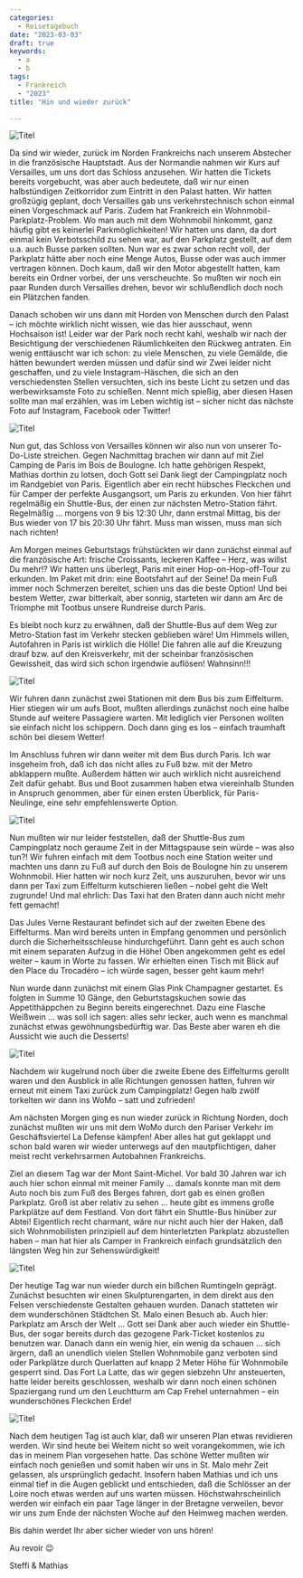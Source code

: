 ```yaml
---
categories:
  - Reisetagebuch
date: "2023-03-03"
draft: true
keywords:
  - a
  - b
tags:
  - Frankreich
  - "2023"
title: "Hin und wieder zurück"

---
```


![Titel](...)
<!-- Schloss von Versailles -->

Da sind wir wieder, zurück im Norden Frankreichs nach unserem Abstecher in die
französische Hauptstadt. Aus der Normandie nahmen wir Kurs auf Versailles, um
uns dort das Schloss anzusehen. Wir hatten die Tickets bereits vorgebucht, was
aber auch bedeutete, daß wir nur einen halbstündigen Zeitkorridor zum Eintritt
in den Palast hatten. Wir hatten großzügig geplant, doch Versailles gab uns
verkehrstechnisch schon einmal einen Vorgeschmack auf Paris. Zudem hat
Frankreich ein Wohnmobil-Parkplatz-Problem. Wo man auch mit dem Wohnmobil
hinkommt, ganz häufig gibt es keinerlei Parkmöglichkeiten! Wir hatten uns dann,
da dort einmal kein Verbotsschild zu sehen war, auf den Parkplatz gestellt, auf
dem u.a. auch Busse parken sollten. Nun war es zwar schon recht voll, der
Parkplatz hätte aber noch eine Menge Autos, Busse oder was auch immer vertragen
können. Doch kaum, daß wir den Motor abgestellt hatten, kam bereits ein Ordner
vorbei, der uns verscheuchte. So mußten wir noch ein paar Runden durch
Versailles drehen, bevor wir schlußendlich doch noch ein Plätzchen fanden.

Danach schoben wir uns dann mit Horden von Menschen durch den Palast – ich
möchte wirklich nicht wissen, wie das hier ausschaut, wenn Hochsaison ist!
Leider war der Park noch recht kahl, weshalb wir nach der Besichtigung der
verschiedenen Räumlichkeiten den Rückweg antraten. Ein wenig enttäuscht war ich
schon: zu viele Menschen, zu viele Gemälde, die hätten bewundert werden müssen
und dafür sind wir Zwei leider nicht geschaffen, und zu viele
Instagram-Häschen, die sich an den verschiedensten Stellen versuchten, sich ins
beste Licht zu setzen und das werbewirksamste Foto zu schießen. Nennt mich
spießig, aber diesen Hasen sollte man mal erzählen, was im Leben wichtig ist –
sicher nicht das nächste Foto auf Instagram, Facebook oder Twitter!

![Titel](...)
<!-- Schloss von Versailles – Innenansichten … -->
<!-- Die Gärten von Versailles -->
<!-- Gemächer im Schloss -->
<!-- Das Schloss von Versailles -->

Nun gut, das Schloss von Versailles können wir also nun von unserer To-Do-Liste
streichen. Gegen Nachmittag brachen wir dann auf mit Ziel Camping de Paris im
Bois de Boulogne. Ich hatte gehörigen Respekt, Mathias dorthin zu lotsen, doch
Gott sei Dank liegt der Campingplatz noch im Randgebiet von Paris. Eigentlich
aber ein recht hübsches Fleckchen und für Camper der perfekte Ausgangsort, um
Paris zu erkunden. Von hier fährt regelmäßig ein Shuttle-Bus, der einen zur
nächsten Metro-Station fährt. Regelmäßig … morgens von 9 bis 12:30 Uhr, dann
erstmal Mittag, bis der Bus wieder von 17 bis 20:30 Uhr fährt. Muss man wissen,
muss man sich nach richten!

Am Morgen meines Geburtstags frühstückten wir dann zunächst einmal auf die
französische Art: frische Croissants, leckeren Kaffee – Herz, was willst Du
mehr!? Wir hatten uns überlegt, Paris mit einer Hop-on-Hop-off-Tour zu erkunden.
Im Paket mit drin: eine Bootsfahrt auf der Seine! Da mein Fuß immer noch
Schmerzen bereitet, schien uns das die beste Option! Und bei bestem Wetter, zwar
bitterkalt, aber sonnig, starteten wir dann am Arc de Triomphe mit Tootbus
unsere Rundreise durch Paris.

Es bleibt noch kurz zu erwähnen, daß der Shuttle-Bus auf dem Weg zur
Metro-Station fast im Verkehr stecken geblieben wäre! Um Himmels willen,
Autofahren in Paris ist wirklich die Hölle! Die fahren alle auf die Kreuzung
drauf bzw. auf den Kreisverkehr, mit der scheinbar französischen Gewissheit, das
wird sich schon irgendwie auflösen! Wahnsinn!!!

![Titel](...)
<!-- Arc de Triomphe -->
<!-- Eiffelturm -->
<!-- Cathédrale Notre-Dame de Paris von der Seine aus gesehen -->
<!-- Wie gesagt: Bitterkalt 🙂 -->

Wir fuhren dann zunächst zwei Stationen mit dem Bus bis zum Eiffelturm. Hier
stiegen wir um aufs Boot, mußten allerdings zunächst noch eine halbe Stunde auf
weitere Passagiere warten. Mit lediglich vier Personen wollten sie einfach nicht
los schippern. Doch dann ging es los – einfach traumhaft schön bei diesem
Wetter!

Im Anschluss fuhren wir dann weiter mit dem Bus durch Paris. Ich war insgeheim
froh, daß ich das nicht alles zu Fuß bzw. mit der Metro abklappern mußte.
Außerdem hätten wir auch wirklich nicht ausreichend Zeit dafür gehabt. Bus und
Boot zusammen haben etwa viereinhalb Stunden in Anspruch genommen, aber für
einen ersten Überblick, für Paris-Neulinge, eine sehr empfehlenswerte Option.

![Titel](...)
<!-- Pont Alexandre III -->
<!-- Luxor Obelisk auf dem Place de la Concorde -->
<!-- Das Louvre-Museum – 10 Mio. Besucher im Jahr! Und eine davon stand Schlange! -->

Nun mußten wir nur leider feststellen, daß der Shuttle-Bus zum Campingplatz noch
geraume Zeit in der Mittagspause sein würde – was also tun?! Wir fuhren einfach
mit dem Tootbus noch eine Station weiter und machten uns dann zu Fuß auf durch
den Bois de Boulogne hin zu unserem Wohnmobil. Hier hatten wir noch kurz Zeit,
uns auszuruhen, bevor wir uns dann per Taxi zum Eiffelturm kutschieren ließen –
nobel geht die Welt zugrunde! Und mal ehrlich: Das Taxi hat den Braten dann auch
nicht mehr fett gemacht!

Das Jules Verne Restaurant befindet sich auf der zweiten Ebene des Eiffelturms.
Man wird bereits unten in Empfang genommen und persönlich durch die
Sicherheitsschleuse hindurchgeführt. Dann geht es auch schon mit einem separaten
Aufzug in die Höhe! Oben angekommen geht es edel weiter – kaum in Worte zu
fassen. Wir erhielten einen Tisch mit Blick auf den Place du Trocadéro – ich
würde sagen, besser geht kaum mehr!

Nun wurde dann zunächst mit einem Glas Pink Champagner gestartet. Es folgten in
Summe 10 Gänge, den Geburtstagskuchen sowie das Appetithäppchen zu Beginn
bereits eingerechnet. Dazu eine Flasche Weißwein … was soll ich sagen: alles
sehr lecker, auch wenn es manchmal zunächst etwas gewöhnungsbedürftig war. Das
Beste aber waren eh die Aussicht wie auch die Desserts!

![Titel](...)
<!-- Place du Trocadéro -->

Nachdem wir kugelrund noch über die zweite Ebene des Eiffelturms gerollt waren
und den Ausblick in alle Richtungen genossen hatten, fuhren wir erneut mit einem
Taxi zurück zum Campingplatz! Gegen halb zwölf torkelten wir dann ins WoMo –
satt und zufrieden!

Am nächsten Morgen ging es nun wieder zurück in Richtung Norden, doch zunächst
mußten wir uns mit dem WoMo durch den Pariser Verkehr im Geschäftsviertel La
Defense kämpfen! Aber alles hat gut geklappt und schon bald waren wir wieder
unterwegs auf den mautpflichtigen, daher meist recht verkehrsarmen Autobahnen
Frankreichs.

Ziel an diesem Tag war der Mont Saint-Michel. Vor bald 30 Jahren war ich auch
hier schon einmal mit meiner Family … damals konnte man mit dem Auto noch bis
zum Fuß des Berges fahren, dort gab es einen großen Parkplatz. Groß ist aber
relativ zu sehen … heute gibt es immens große Parkplätze auf dem Festland. Von
dort fährt ein Shuttle-Bus hinüber zur Abtei! Eigentlich recht charmant, wäre
nur nicht auch hier der Haken, daß sich Wohnmobilisten prinzipiell auf dem
hinterletzten Parkplatz abzustellen haben – man hat hier als Camper in
Frankreich einfach grundsätzlich den längsten Weg hin zur Sehenswürdigkeit!

![Titel](...)
<!-- Mont Saint-Michel -->
<!-- Auch Mönche gärtnern! -->

Der heutige Tag war nun wieder durch ein bißchen Rumtingeln geprägt. Zunächst
besuchten wir einen Skulpturengarten, in dem direkt aus den Felsen
verschiedenste Gestalten gehauen wurden. Danach statteten wir dem wunderschönen
Städtchen St. Malo einen Besuch ab. Auch hier: Parkplatz am Arsch der Welt …
Gott sei Dank aber auch wieder ein Shuttle-Bus, der sogar bereits durch das
gezogene Park-Ticket kostenlos zu benutzen war. Danach dann ein wenig hier, ein
wenig da schauen … sich ärgern, daß an unendlich vielen Stellen Wohnmobile ganz
verboten sind oder Parkplätze durch Querlatten auf knapp 2 Meter Höhe für
Wohnmobile gesperrt sind. Das Fort La Latte, das wir gegen siebzehn Uhr
ansteuerten, hatte leider bereits geschlossen, weshalb wir dann noch einen
schönen Spaziergang rund um den Leuchtturm am Cap Frehel unternahmen – ein
wunderschönes Fleckchen Erde!

![Titel](...)
<!-- Hier blüht es bereits … -->
<!-- Les Rochers sculptés de Rothéneuf -->
<!-- In der Altstadt von St. Malo -->
<!-- Spaziergang auf der Stadtmauer -->
<!-- St. Malo von der Meerseite aus gesehen -->
<!-- Der Mond ist auch schon aufgegangen am Cap Frehel -->
<!-- Leuchtturm am Cap Frehel -->

Nach dem heutigen Tag ist auch klar, daß wir unseren Plan etwas revidieren
werden. Wir sind heute bei Weitem nicht so weit vorangekommen, wie ich das in
meinem Plan vorgesehen hatte. Das schöne Wetter mußten wir einfach noch genießen
und somit haben wir uns in St. Malo mehr Zeit gelassen, als ursprünglich
gedacht. Insofern haben Mathias und ich uns einmal tief in die Augen geblickt
und entschieden, daß die Schlösser an der Loire noch etwas werden auf uns warten
müssen. Höchstwahrscheinlich werden wir einfach ein paar Tage länger in der
Bretagne verweilen, bevor wir uns zum Ende der nächsten Woche auf den Heimweg
machen werden.

Bis dahin werdet Ihr aber sicher wieder von uns hören!

Au revoir 😉

Steffi & Mathias
